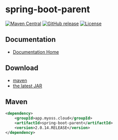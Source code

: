 # spring-boot-parent

[![Maven Central](https://img.shields.io/maven-central/v/app.myoss.cloud/spring-boot-parent.svg)](https://maven-badges.herokuapp.com/maven-central/app.myoss.cloud/spring-boot-parent/)
[![GitHub release](https://img.shields.io/github/release/myoss-cloud/spring-boot-parent.svg)](https://github.com/myoss-cloud/spring-boot-parent/releases)
[![License](https://img.shields.io/badge/license-Apache%202-4EB1BA.svg)](https://www.apache.org/licenses/LICENSE-2.0.html)

## Documentation

- [Documentation Home](https://github.com/myoss-cloud/spring-boot-parent/wiki)

## Download

- [maven][1]
- [the latest JAR][2]  

[1]: http://repo1.maven.org/maven2/app/myoss/cloud/spring-boot-parent/  
[2]: https://search.maven.org/remote_content?g=app.myoss.cloud&a=spring-boot-parent&v=LATEST

## Maven

```xml
<dependency>
    <groupId>app.myoss.cloud</groupId>
    <artifactId>spring-boot-parent</artifactId>
    <version>2.0.14.RELEASE</version>
</dependency>
```
